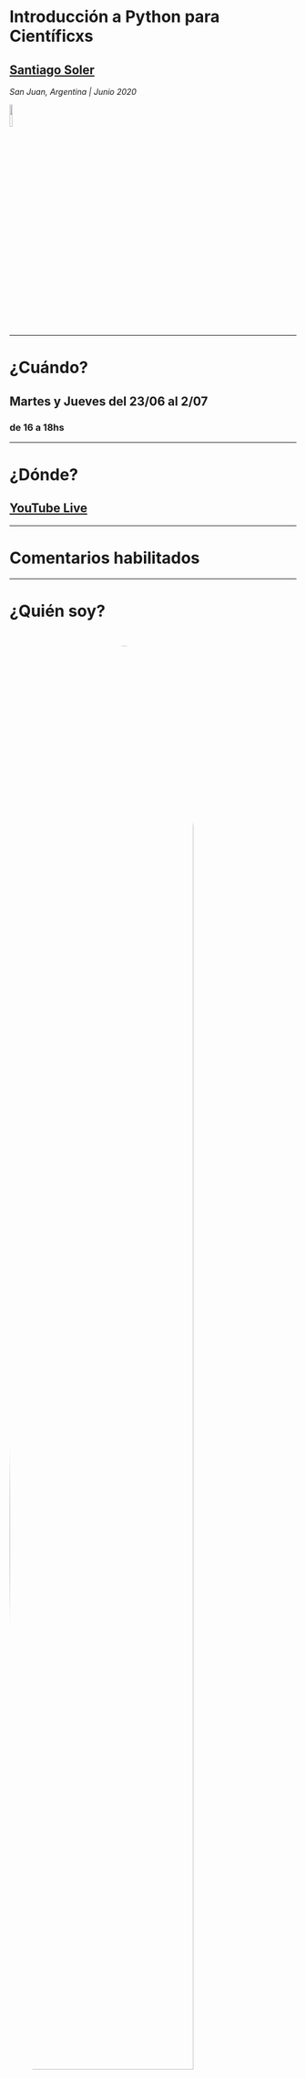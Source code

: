 <!-- .slide: class="slide-title" -->

# Introducción a Python para Científicxs

## [Santiago Soler](https://santisoler.github.io)

*San Juan, Argentina | Junio 2020*

[<img src="images/ideas-logo.png" style="width: 10%">](https://www.facebook.com/ideasespacio/)

---

# ¿Cuándo?

## Martes y Jueves del 23/06 al 2/07

### de 16 a 18hs


---

# ¿Dónde?

## [YouTube Live](https://youtube.com/santis19)

---

# Comentarios habilitados

---

# ¿Quién soy?

<div class="container">

<div class="col-tiny">
<img src="images/about.jpg" style="margin-top: 5%; border-radius: 50%; width: 80%;">
</div>

<div class="col-huge">
<div class="centered">

* Licenciado en Física (UNR)
* Estudiante de Doctorado en Geofísica (UNSJ)
* Becario Doctoral de CONICET
* Desarrollador de [Fatiando a Terra](https://www.fatiando.org)
* Miembro de [Computer-Oriented Geoscience Lab](https://www.compgeolab.org)

</div>
</div>

</div>

---

# ¿Quiénes son ustedes?

## Google Forms:


<img src="images/qr-google-forms.png" style="height:100%;">

### https://forms.gle/7v74guYzZpyUaw3E7

---

# Objetivos

* Introducirnos en la sintaxis de Python
* Jupyter Notebooks
* Utilizar librerías científicas
* Manejo y análisis de datos
* Gráficos
* Modelado de datos (ej: regresión lineal)

---

# Herramientas y material

- Slides: https://santisoler.github.io/python-unsj-2020
- Repositorio: https://github.com/santisoler/python-unsj-2020

---

# ¿Qué es Python?

<div class="container">

<div class="col-tiny">
<img src="images/python-logo-inkscape.svg" style="margin-top: 10%; width: 80%;">
</div>

<div class="col-huge">
<div class="centered">

* Lenguaje de programación
* Interpretado (no necesitamos compilar)
* Multipropósito
* Multiplataforma
* Orientado a objetos
* Código abierto

</div>
</div>

</div>

---

# ¿De dónde viene el nombre?

<div class="container">

<div class="col-left fragment fade-in">

_Pythonidae_

<img src="images/python_snake.jpg">
</div>

<div class="col-right fragment fade-in">

Monty Python

<img src="images/monty_python.jpg">
</div>

</div>

---

# ¿Por qué Python para Ciencia?

* Sintaxis sencilla (fácil de leer y escribir)
* Multiplataforma
* Código abierto: _**libertad**_ para utilizarlo como queremos
* Múltiples librerías científicas
* **Comunidad** científica y de desarrolladores

---

<!-- .slide: data-background-color="#EEEEEE" -->

<img src="images/python_ecosystem.png" style="width: 70%;">

---

# ¿Quiénes usan Python en ciencia?

---

## Primera imagen de un agujero negro

<div class="container">

<div class="col-left">
<img src="images/kathy-bouman.jpg" style="width: 70%;">
</div>

<div class="col-right">
<img src="images/black-hole.jpg" style="width: 70%;">
</div>

</div>

<div class="bottom">

The Event Horizon Telescope Collaboration (2019).
doi: [10.3847/2041-8213/ab0ec7](https://doi.org/10.3847/2041-8213/ab0ec7)
<br>
Katherine Bouman, et al. (2016).
doi: [10.1109/CVPR.2016.105](https://doi.org/10.1109/CVPR.2016.105)

</div>

---

<img src="images/black-hole-python.jpg">

<div class="bottom">

https://www.blog.pythonlibrary.org/2019/04/11/python-used-to-take-photo-of-black-hole/

</div>

---

# Código que utilizaron

## [github.com/eth-imaging](https://github.com/achael/eht-imaging)

---

# Sobre Anaconda y <br> distribuciones de Python...

---

<!-- .slide: class="slide-license" -->

<p class="license-icons">
<i class="fab fa-creative-commons"></i><i class="fab fa-creative-commons-by"></i>
</p>

El contenido de esta presentación está disponible bajo

[Creative Commons Attribution 4.0 International License](https://creativecommons.org/licenses/by/4.0/)
